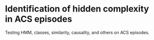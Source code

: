 # Identification of hidden complexity in ACS episodes
Testing HMM, classes, similarity, causality, and others on ACS episodes.
